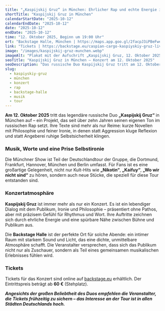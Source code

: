 ```yaml
---
title: "„Kaspijskij Gruz“ in München: Ehrlicher Rap und echte Energie in der Backstage Halle"
shortTitle: "Kaspijskij Gruz in München"
calendarStartDate: "2025-10-12"
calendarEndDate: "2025-10-12"
date: "2025-10-12"
endDate: "2025-10-12"
time: "12. Oktober 2025, Beginn um 19:00 Uhr"
ort: "Backstage Halle, München | https://maps.app.goo.gl/2facpJ3iPBeFwei26"
link: "Tickets | https://backstage.eu/caspian-cargo-kaspiyskiy-gruz-live-in-deutschland-die-grosse-tabor-tour-2025.html"
image: "/images/kaspijskij-gruz-munchen.webp"
imageAlt: "Plakat mit der Aufschrift „Kaspijskij Gruz, 12. Oktober 2025, München“ an einer Stadtmauer"
seoTitle: "Kaspijskij Gruz in München – Konzert am 12. Oktober 2025"
seoDescription: "Das russische Duo Kaspijskij Gruz tritt am 12. Oktober 2025 in der Backstage Halle München auf. Ehrlicher Rap, Live-Energie und intime Atmosphäre."
slug:
  - kaspiyskiy-gruz
  - münchen
  - konzert
  - rap
  - backstage-halle
  - musik
  - tour
---
```


**Am 12. Oktober 2025** tritt das legendäre russische Duo **„Kaspijskij Gruz“** in München auf – ein Projekt, das seit über zehn Jahren seinen eigenen Ton im russischen Rap setzt. Ihre Texte sind mehr als nur Reime: kurze Novellen mit Philosophie und feiner Ironie, in denen statt Aggression kluge Reflexion und statt Angeberei ruhige Selbstsicherheit klingen.  

### Musik, Worte und eine Prise Selbstironie
Die Münchner Show ist Teil der Deutschlandtour der Gruppe, die Dortmund, Frankfurt, Hannover, München und Berlin umfasst. Für Fans ist es eine großartige Gelegenheit, nicht nur Kult-Hits wie **„Nikotin“**, **„Kaifuy“**, **„Wo wir nicht sind“** zu hören, sondern auch neue Stücke, die speziell für diese Tour entstanden sind.

### Konzertatmosphäre
**Kaspijskij Gruz** ist immer mehr als nur ein Konzert. Es ist ein lebendiger Dialog mit dem Publikum, Ironie und Philosophie – präsentiert ohne Pathos, aber mit präzisem Gefühl für Rhythmus und Wort. Ihre Auftritte zeichnen sich durch ehrliche Energie und eine spürbare Nähe zwischen Bühne und Publikum aus.

Die **Backstage Halle** ist der perfekte Ort für solche Abende: ein intimer Raum mit starkem Sound und Licht, das eine dichte, unmittelbare Atmosphäre schafft. Die Veranstalter versprechen, dass sich das Publikum nicht nur als Zuschauer, sondern als Teil eines gemeinsamen musikalischen Erlebnisses fühlen wird.

### Tickets
Tickets für das Konzert sind online auf [backstage.eu](https://backstage.eu/caspian-cargo-kaspiyskiy-gruz-live-in-deutschland-die-grosse-tabor-tour-2025.html) erhältlich. Der Eintrittspreis beträgt ab **60 €** (Stehplatz).  

_**Angesichts der großen Beliebtheit des Duos empfehlen die Veranstalter, die Tickets frühzeitig zu sichern – das Interesse an der Tour ist in allen Städten Deutschlands hoch.**_
